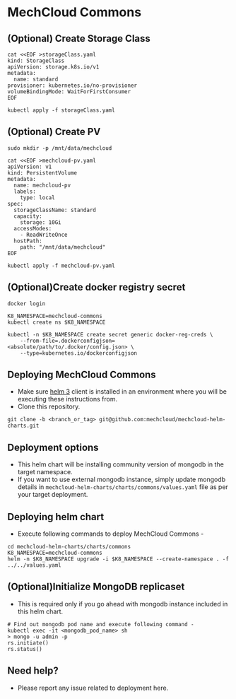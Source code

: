 # MechCloud Commons
## (Optional) Create Storage Class
```
cat <<EOF >storageClass.yaml
kind: StorageClass
apiVersion: storage.k8s.io/v1
metadata:
  name: standard
provisioner: kubernetes.io/no-provisioner
volumeBindingMode: WaitForFirstConsumer
EOF

kubectl apply -f storageClass.yaml
```

## (Optional) Create PV
```
sudo mkdir -p /mnt/data/mechcloud

cat <<EOF >mechcloud-pv.yaml
apiVersion: v1
kind: PersistentVolume
metadata:
  name: mechcloud-pv
  labels:
    type: local
spec:
  storageClassName: standard
  capacity:
    storage: 10Gi
  accessModes:
    - ReadWriteOnce
  hostPath:
    path: "/mnt/data/mechcloud"
EOF

kubectl apply -f mechcloud-pv.yaml
```

## (Optional)Create docker registry secret
```
docker login

K8_NAMESPACE=mechcloud-commons
kubectl create ns $K8_NAMESPACE

kubectl -n $K8_NAMESPACE create secret generic docker-reg-creds \
    --from-file=.dockerconfigjson=<absolute/path/to/.docker/config.json> \
    --type=kubernetes.io/dockerconfigjson
```

## Deploying MechCloud Commons
* Make sure [helm 3](https://helm.sh/docs/intro/install) client is installed in an environment where you will be executing these instructions from.
* Clone this repository.
```
git clone -b <branch_or_tag> git@github.com:mechcloud/mechcloud-helm-charts.git
```

## Deployment options
* This helm chart will be installing community version of mongodb in the target namespace.
* If you want to use external mongodb instance, simply update mongodb details in `mechcloud-helm-charts/charts/commons/values.yaml` file as per your target deployment.

## Deploying helm chart
* Execute following commands to deploy MechCloud Commons -
```
cd mechcloud-helm-charts/charts/commons
K8_NAMESPACE=mechcloud-commons
helm -n $K8_NAMESPACE upgrade -i $K8_NAMESPACE --create-namespace . -f ../../values.yaml
```

## (Optional)Initialize MongoDB replicaset
* This is required only if you go ahead with mongodb instance included in this helm chart.
```
# Find out mongodb pod name and execute following command -
kubectl exec -it <mongodb_pod_name> sh
> mongo -u admin -p
rs.initiate()
rs.status()
```

## Need help?
* Please report any issue related to deployment here.

